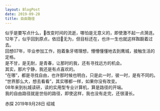 ```yaml
---
layout: BlogPost
date: 2019-09-28
title: 自由路径
---
```


似乎是要写点什么，改变时间的流逝，哪怕是无意义的，即使激不起一点漪涟。<!-- more -->  
12年了，似乎回到原点，依旧无为，但目标还在，也许一生也就这样踟蹰着过去。   
回想07年，毕业参加工作，抱着象牙塔理想，懵懵懂懂地去到鹰城，接触生活的定格。  
是不甘，是无耐，是青春，让那时的我，还有寻找远方的机会。  
其实，那片宁静，我还是有点喜欢的。  
“在哪”，都是寻找自由，也许那时候也明白，只是此一时，彼一时，是有不同的。  
“世界那么大，想去看看”，其实哪都一样，如果你没有改变。  
08年来到杭城读研，读的实用型专业计算机，算是路径的开端。  
我的自由路径就是世俗的路径，即使这样，我也没有走完，还很漫长。

赤探 2019年9月28日 绍城


